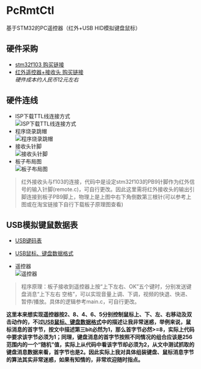 # PcRmtCtl
基于STM32的PC遥控器（红外+USB HID模拟键盘鼠标）

## 硬件采购
- [stm32f103 购买链接](https://item.taobao.com/item.htm?spm=a1z10.3-c-s.w4002-14787471870.16.3ec36865sI2jYe&id=559521739942)
- [红外遥控器+接收头 购买链接](https://item.taobao.com/item.htm?spm=a1z10.3-c-s.w4002-16569462289.9.534a6a4bxEFUju&id=548823910606)  
*硬件成本约人民币12元左右*

## 硬件连线
- ISP下载TTL线连接方式  
![ISP下载TTL线连接方式](https://img.alicdn.com/imgextra/i4/44390641/TB2osHTlS3PL1JjSZFxXXcBBVXa_!!44390641.jpg)
- 程序烧录跳帽  
![程序烧录跳帽](https://img.alicdn.com/imgextra/i3/361121710/TB29p17aSiJ.eBjSspoXXcpMFXa_!!361121710.jpg)
- 接收头针脚  
![接收头针脚](https://img.alicdn.com/imgextra/i3/2658592015/TB2T9lvnjihSKJjy0FiXXcuiFXa_!!2658592015.jpg)
- 板子布局图  
![板子布局图](https://img.alicdn.com/imgextra/i3/44390641/TB2c4K4anSPY1JjSZPcXXXIwpXa_!!44390641.png)

>红外接收头与f103的连接，代码中是设定stm32f103的PB9针脚作为红外信号的输入针脚(remote.c)，可自行更改。因此这里需将红外接收头的输出引脚连接到板子PB9脚上，物理上是上图中右下角倒数第三根针(可以参考上图或在淘宝链接下自行下载板子原理图查看)

## USB模拟键鼠数据表
- [USB键码表](http://www.win.tue.nl/~aeb/linux/kbd/scancodes-10.html#ss10.6)
- [USB鼠标、键盘数据格式](https://blog.csdn.net/qq_35661436/article/details/53729229)

- 遥控器  
![遥控器](https://img.alicdn.com/imgextra/i4/2658592015/TB20DruohlmpuFjSZPfXXc9iXXa_!!2658592015.jpg)

>程序原理：板子接收到遥控器上按“上下左右、OK”五个键时，分别发送键盘消息“上下左右 空格”，可以实现音量上调、下调，视频的快退、快进、暂停/播放。具体的逻辑参考main.c，可自行更改。

**这里本来想实现遥控器按2、8、4、6、5分别控制鼠标上、下、左、右移动及双击动作的，不过[USB鼠标、键盘数据格式](https://blog.csdn.net/qq_35661436/article/details/53729229)中的描述让我非常迷惑，举例来说，鼠标消息的首字节，按文中描述第三bit必然为1，那么首字节必然>=8，实际上代码中要求该字节必须为1；同理，键盘消息的首字节按照不同情况的组合应该是256范围内的一个“随机”值，实际上从代码中看该字节却必须为2，从文中测试抓取的键盘消息数据来看，首字节也是2。因此实际上我对具体组装键盘、鼠标消息字节的算法其实非常迷惑，如果有知情的，非常欢迎随时指点。**
